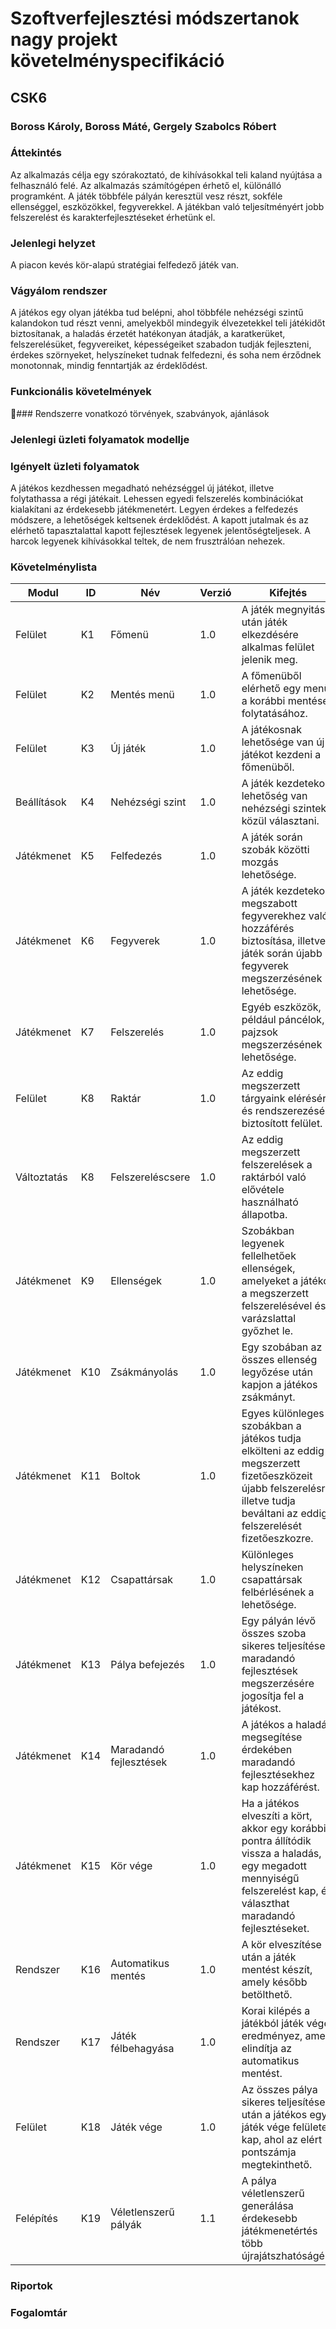# Szoftverfejlesztési módszertanok nagy projekt követelményspecifikáció
## CSK6
### Boross Károly, Boross Máté, Gergely Szabolcs Róbert

### Áttekintés
Az alkalmazás célja egy szórakoztató, de kihívásokkal teli kaland nyújtása a felhasználó felé.
Az alkalmazás számítógépen érhető el, különálló programként.
A játék többféle pályán keresztül vesz részt, sokféle ellenséggel, eszközökkel, fegyverekkel.
A játékban való teljesítményért jobb felszerelést és karakterfejlesztéseket érhetünk el.

### Jelenlegi helyzet
A piacon kevés kör-alapú stratégiai felfedező játék van.

### Vágyálom rendszer
A játékos egy olyan játékba tud belépni, ahol többféle nehézségi szintű kalandokon tud részt venni,
amelyekből mindegyik élvezetekkel teli játékidőt biztosítanak, a haladás érzetét hatékonyan átadják,
a karatkerüket, felszerelésüket, fegyvereiket, képességeiket szabadon tudják fejleszteni, érdekes szörnyeket,
helyszíneket tudnak felfedezni, és soha nem érződnek monotonnak, mindig fenntartják az érdeklődést.

### Funkcionális követelmények

### Rendszerre vonatkozó törvények, szabványok, ajánlások

### Jelenlegi üzleti folyamatok modellje

### Igényelt üzleti folyamatok
A játékos kezdhessen megadható nehézséggel új játékot, illetve folytathassa a régi játékait.
Lehessen egyedi felszerelés kombinációkat kialakítani az érdekesebb játékmenetért.
Legyen érdekes a felfedezés módszere, a lehetőségek keltsenek érdeklődést.
A kapott jutalmak és az elérhető tapasztalattal kapott fejlesztések legyenek jelentőségteljesek.
A harcok legyenek kihívásokkal teltek, de nem frusztrálóan nehezek.

### Követelménylista
|Modul|ID|Név|Verzió|Kifejtés|
|-----|--|---|------|--------|
|Felület|K1|Főmenü|1.0|A játék megnyitása után játék elkezdésére alkalmas felület jelenik meg.|
|Felület|K2|Mentés menü|1.0|A főmenüből elérhető egy menü a korábbi mentések folytatásához.|
|Felület|K3|Új játék|1.0|A játékosnak lehetősége van új játékot kezdeni a főmenüből.|
|Beállítások|K4|Nehézségi szint|1.0|A játék kezdetekor lehetőség van nehézségi szintek közül választani.|
|Játékmenet|K5|Felfedezés|1.0|A játék során szobák közötti mozgás lehetősége.|
|Játékmenet|K6|Fegyverek|1.0|A játék kezdetekor megszabott fegyverekhez való hozzáférés biztosítása, illetve a játék során újabb fegyverek megszerzésének lehetősége.|
|Játékmenet|K7|Felszerelés|1.0|Egyéb eszközök, például páncélok, pajzsok megszerzésének lehetősége.|
|Felület|K8|Raktár|1.0|Az eddig megszerzett tárgyaink elérésére és rendszerezésére biztosított felület.|
|Változtatás|K8|Felszereléscsere|1.0|Az eddig megszerzett felszerelések a raktárból való elővétele használható állapotba.|
|Játékmenet|K9|Ellenségek|1.0|Szobákban legyenek fellelhetőek ellenségek, amelyeket a játékos a megszerzett felszerelésével és varázslattal győzhet le.|
|Játékmenet|K10|Zsákmányolás|1.0|Egy szobában az összes ellenség legyőzése után kapjon a játékos zsákmányt.|
|Játékmenet|K11|Boltok|1.0|Egyes különleges szobákban a játékos tudja elkölteni az eddig megszerzett fizetőeszközeit újabb felszerelésre, illetve tudja beváltani az eddigi felszerelését fizetőeszkozre.|
|Játékmenet|K12|Csapattársak|1.0|Különleges helyszíneken csapattársak felbérlésének a lehetősége.|
|Játékmenet|K13|Pálya befejezés|1.0|Egy pályán lévő összes szoba sikeres teljesítése maradandó fejlesztések megszerzésére jogosítja fel a játékost.|
|Játékmenet|K14|Maradandó fejlesztések|1.0|A játékos a haladás megsegítése érdekében maradandó fejlesztésekhez kap hozzáférést.|
|Játékmenet|K15|Kör vége|1.0|Ha a játékos elveszíti a kört, akkor egy korábbi pontra állítódik vissza a haladás, egy megadott mennyiségű felszerelést kap, és választhat maradandó fejlesztéseket.|
|Rendszer|K16|Automatikus mentés|1.0|A kör elveszítése után a játék mentést készít, amely később betölthető.|
|Rendszer|K17|Játék félbehagyása|1.0|Korai kilépés a játékból játék végét eredményez, amely elindítja az automatikus mentést.|
|Felület|K18|Játék vége|1.0|Az összes pálya sikeres teljesítése után a játékos egy játék vége felületet kap, ahol az elért pontszámja megtekinthető.|
|Felépítés|K19|Véletlenszerű pályák|1.1|A pálya véletlenszerű generálása érdekesebb játékmenetértés több újrajátszhatóságért.|

### Riportok

### Fogalomtár
